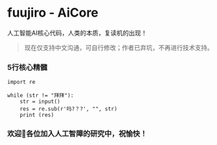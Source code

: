 # fuujiro - AiCore

人工智能AI核心代码，人类的本质，复读机的出现！

> 现在仅支持中文沟通，可自行修改；作者已弃坑，不再进行技术支持。

### 5行核心精髓

```
import re

while (str != "拜拜"):
    str = input()
    res = re.sub(r'吗?？?', "", str)
    print (res)
```

### 欢迎👏各位加入人工智障的研究中，祝愉快！